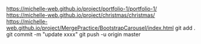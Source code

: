 https://michelle-web.github.io/project/portfolio-1/portfolio-1/
https://michelle-web.github.io/project/christmas/christmas/
https://michelle-web.github.io/project/MergePractice/BootstrapCarousel/index.html
git add .
git commit -m "update xxxx"
git push -u origin master